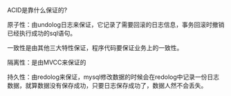 ACID是靠什么保证的?

原子性：由undolog日志来保证，它记录了需要回滚的日志信息，事务回滚时撤销已经执行成功的sql语句。

一致性是由其他三大特性保证，程序代码要保证业务上的一致性。

隔离性：是由MVCC来保证的

持久性：由redolog来保证，mysql修改数据的时候会在redolog中记录一份日志数据，就算数据没有保存成功，只要日志保存成功了，数据人然不会丢失。